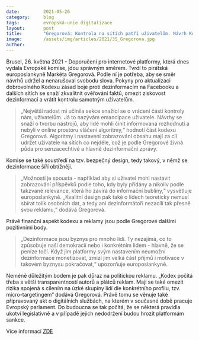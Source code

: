 ```yaml
---
date:         2021-05-26
category:     blog
tags:         evropská-unie digitalizace
layout:       post
title:        "Gregorová: Kontrola na sítích patří uživatelům. Návrh Komise jde správným směrem"
image:        /assets/img/articles/2021/35_Gregorova.jpg
author:       
---
```

 


Brusel, 26. května 2021 - Doporučení pro internetové platformy, která dnes vydala Evropské komise, jdou správným směrem. Tvrdí to pirátská europoslankyně Markéta Gregorová. Podle ní je potřeba, aby se směr návrhů udržel a nenarušoval svobodu slova. Pokyny pro aktualizaci dobrovolného Kodexu zásad boje proti dezinformacím na Facebooku a dalších sítích se snaží zkvalitnit ověřování faktů, omezit ziskovost dezinformací a vrátit kontrolu samotným uživatelům.

> „Největší radost mi učinila sekce snažící se o vrácení části kontroly nám, uživatelům. Já to nazývám emancipace uživatele. Návrhy se snaží o tvorbu nástrojů, aby lidé mohli činit informovaná rozhodnutí a nebyli v online prostoru vláčeni algoritmy,“ hodnotí část kodexu Gregorová. Algoritmy i nastavení zobrazování obsahu mají za cíl udržet uživatele na sítích co nejdéle, což je podle Gregorové živná půda pro senzacechtivé a hlavně dezinformační zprávy.

Komise se také soustředí na tzv. bezpečný design, tedy takový, v němž se dezinformace šíří obtížněji. 

> „Možností je spousta - například aby si uživatel mohl nastavit zobrazování příspěvků podle toho, kdy byly přidány a nikoliv podle takzvané relevance, která ho zavírá do informační bubliny,“ vysvětluje europoslankyně. „Kvalitní design pak také o lidech teoreticky nemusí sbírat tolik osobních dat, a tedy ani dezinformátoři nezacílí tak přesně svou reklamu,“ dodává Gregorová.

Právě finanční aspekt kodexu a reklamy jsou podle Gregorové dalšími pozitivními body. 

> „Dezinformace jsou byznys pro mnoho lidí. Ty nezajímá, co to způsobuje naší demokracii nebo i konkrétním lidem - hlavně, že se peníze točí. Když jim platformy svým nastavením neumožní dezinformace monetizovat, zmizí jim velká část příjmů i motivace v takovém byznysu pokračovat,“ upozorňuje europoslankyně.

Neméně důležitým bodem je pak důraz na politickou reklamu. „Kodex počítá třeba s větší transparentností autorů a plátců reklam. Mají se také omezit rizika spojená s cílením na úzké skupiny lidí dle konkrétního profilu, tzv. micro-targetingem“ dodává Gregorová. Právě tomu se věnuje také připravovaný akt o digitálních službách, na kterém v současné době pracuje Evropský parlament. Do budoucna se tak počítá, že se některá pravidla ukotví legislativně a v případě jejich nedodržení budou hrozit platformám sankce. 

Více informací [ZDE](https://ec.europa.eu/commission/presscorner/detail/cs/QANDA_21_2586)

